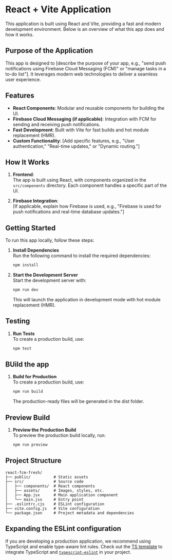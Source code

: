 # React + Vite Application

This application is built using React and Vite, providing a fast and modern development environment. Below is an overview of what this app does and how it works.

## Purpose of the Application

This app is designed to [describe the purpose of your app, e.g., "send push notifications using Firebase Cloud Messaging (FCM)" or "manage tasks in a to-do list"]. It leverages modern web technologies to deliver a seamless user experience.

## Features

- **React Components**: Modular and reusable components for building the UI.
- **Firebase Cloud Messaging (if applicable)**: Integration with FCM for sending and receiving push notifications.
- **Fast Development**: Built with Vite for fast builds and hot module replacement (HMR).
- **Custom Functionality**: [Add specific features, e.g., "User authentication," "Real-time updates," or "Dynamic routing."]

## How It Works

1. **Frontend**:  
   The app is built using React, with components organized in the `src/components` directory. Each component handles a specific part of the UI.

2. **Firebase Integration**:  
   [If applicable, explain how Firebase is used, e.g., "Firebase is used for push notifications and real-time database updates."]

## Getting Started

To run this app locally, follow these steps:

1. **Install Dependencies**  
   Run the following command to install the required dependencies:
   ```bash
   npm install
   ```
2. **Start the Development Server**  
    Start the development server with:

   ```bash
   npm run dev
   ```

   This will launch the application in development mode with hot module replacement (HMR).

## Testing

1. **Run Tests**  
   To create a production build, use:
   ```bash
   npm test
   ```

## BUild the app

1. **Build for Production**  
    To create a production build, use:
   ```bash
   npm run build
   ```
   The production-ready files will be generated in the dist folder.

## Preview Build

1. **Preview the Production Build**  
    To preview the production build locally, run:
   ```bash
   npm run preview
   ```

## Project Structure

```
react-fcm-fresh/
├── public/          # Static assets
├── src/             # Source code
│   ├── components/  # React components
│   ├── assets/      # Images, styles, etc.
│   ├── App.jsx      # Main application component
│   └── main.jsx     # Entry point
├── .eslintrc.cjs    # ESLint configuration
├── vite.config.js   # Vite configuration
└── package.json     # Project metadata and dependencies
```

## Expanding the ESLint configuration

If you are developing a production application, we recommend using TypeScript and enable type-aware lint rules. Check out the [TS template](https://github.com/vitejs/vite/tree/main/packages/create-vite/template-react-ts) to integrate TypeScript and [`typescript-eslint`](https://typescript-eslint.io) in your project.
